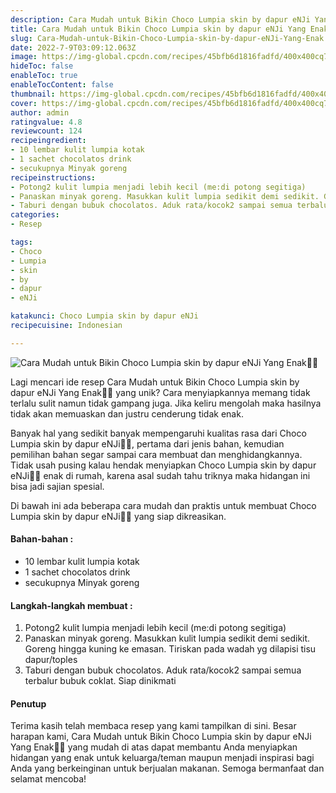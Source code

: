 ```yaml
---
description: Cara Mudah untuk Bikin Choco Lumpia skin by dapur eNJi Yang Enak"
title: Cara Mudah untuk Bikin Choco Lumpia skin by dapur eNJi Yang Enak
slug: Cara-Mudah-untuk-Bikin-Choco-Lumpia-skin-by-dapur-eNJi-Yang-Enak
date: 2022-7-9T03:09:12.063Z
image: https://img-global.cpcdn.com/recipes/45bfb6d1816fadfd/400x400cq70/photo.jpg
hideToc: false
enableToc: true
enableTocContent: false
thumbnail: https://img-global.cpcdn.com/recipes/45bfb6d1816fadfd/400x400cq70/photo.jpg
cover: https://img-global.cpcdn.com/recipes/45bfb6d1816fadfd/400x400cq70/photo.jpg
author: admin
ratingvalue: 4.8
reviewcount: 124
recipeingredient:
- 10 lembar kulit lumpia kotak
- 1 sachet chocolatos drink
- secukupnya Minyak goreng
recipeinstructions:
- Potong2 kulit lumpia menjadi lebih kecil (me:di potong segitiga)
- Panaskan minyak goreng. Masukkan kulit lumpia sedikit demi sedikit. Goreng hingga kuning ke emasan. Tiriskan pada wadah yg dilapisi tisu dapur/toples
- Taburi dengan bubuk chocolatos. Aduk rata/kocok2 sampai semua terbalur bubuk coklat. Siap dinikmati
categories:
- Resep

tags:
- Choco
- Lumpia
- skin
- by
- dapur
- eNJi

katakunci: Choco Lumpia skin by dapur eNJi
recipecuisine: Indonesian

---
```


![Cara Mudah untuk Bikin Choco Lumpia skin by dapur eNJi Yang Enak👩‍🍳](https://img-global.cpcdn.com/recipes/45bfb6d1816fadfd/400x400cq70/photo.jpg)

Lagi mencari ide resep Cara Mudah untuk Bikin Choco Lumpia skin by dapur eNJi Yang Enak👩‍🍳 yang unik? Cara menyiapkannya memang tidak terlalu sulit namun tidak gampang juga. Jika keliru mengolah maka hasilnya tidak akan memuaskan dan justru cenderung tidak enak.

Banyak hal yang sedikit banyak mempengaruhi kualitas rasa dari Choco Lumpia skin by dapur eNJi👩‍🍳, pertama dari jenis bahan, kemudian pemilihan bahan segar sampai cara membuat dan menghidangkannya. Tidak usah pusing kalau hendak menyiapkan Choco Lumpia skin by dapur eNJi👩‍🍳 enak di rumah, karena asal sudah tahu triknya maka hidangan ini bisa jadi sajian spesial.

Di bawah ini ada beberapa cara mudah dan praktis untuk membuat Choco Lumpia skin by dapur eNJi👩‍🍳 yang siap dikreasikan.

<!--inarticleads1-->

#### Bahan-bahan :

- 10 lembar kulit lumpia kotak
- 1 sachet chocolatos drink
- secukupnya Minyak goreng

<!--inarticleads2-->

#### Langkah-langkah membuat :

1. Potong2 kulit lumpia menjadi lebih kecil (me:di potong segitiga)
1. Panaskan minyak goreng. Masukkan kulit lumpia sedikit demi sedikit. Goreng hingga kuning ke emasan. Tiriskan pada wadah yg dilapisi tisu dapur/toples
1. Taburi dengan bubuk chocolatos. Aduk rata/kocok2 sampai semua terbalur bubuk coklat. Siap dinikmati

#### Penutup

Terima kasih telah membaca resep yang kami tampilkan di sini. Besar harapan kami, Cara Mudah untuk Bikin Choco Lumpia skin by dapur eNJi Yang Enak👩‍🍳 yang mudah di atas dapat membantu Anda menyiapkan hidangan yang enak untuk keluarga/teman maupun menjadi inspirasi bagi Anda yang berkeinginan untuk berjualan makanan. Semoga bermanfaat dan selamat mencoba!